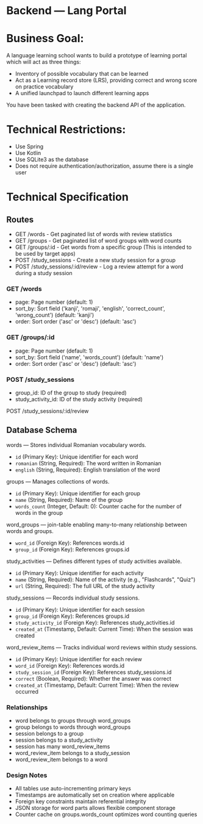 # Backend — Lang Portal

# Business Goal: 
A language learning school wants to build a prototype of learning portal which will act as three things:
* Inventory of possible vocabulary that can be learned
* Act as a Learning record store (LRS), providing correct and wrong score on practice vocabulary
* A unified launchpad to launch different learning apps

You have been tasked with creating the backend API of the application.

# Technical Restrictions:
* Use Spring
* Use Kotlin
* Use SQLite3 as the database
* Does not require authentication/authorization, assume there is a single user

# Technical Specification

## Routes

* GET /words - Get paginated list of words with review statistics
* GET /groups - Get paginated list of word groups with word counts
* GET /groups/:id - Get words from a specific group (This is intended to be used by target apps)
* POST /study_sessions - Create a new study session for a group
* POST /study_sessions/:id/review - Log a review attempt for a word during a study session

### GET /words
* page: Page number (default: 1)
* sort_by: Sort field ('kanji', 'romaji', 'english', 'correct_count', 'wrong_count') (default: 'kanji')
* order: Sort order ('asc' or 'desc') (default: 'asc')

### GET /groups/:id
* page: Page number (default: 1)
* sort_by: Sort field ('name', 'words_count') (default: 'name')
* order: Sort order ('asc' or 'desc') (default: 'asc')

### POST /study_sessions
* group_id: ID of the group to study (required)
* study_activity_id: ID of the study activity (required)


POST /study_sessions/:id/review

## Database Schema 

words — Stores individual Romanian vocabulary words.
- `id` (Primary Key): Unique identifier for each word
- `romanian` (String, Required): The word written in Romanian
- `english` (String, Required): English translation of the word

groups — Manages collections of words.
- `id` (Primary Key): Unique identifier for each group
- `name` (String, Required): Name of the group
- `words_count` (Integer, Default: 0): Counter cache for the number of words in the group

word_groups — join-table enabling many-to-many relationship between words and groups.
- `word_id` (Foreign Key): References words.id
- `group_id` (Foreign Key): References groups.id

study_activities — Defines different types of study activities available.
- `id` (Primary Key): Unique identifier for each activity
- `name` (String, Required): Name of the activity (e.g., "Flashcards", "Quiz")
- `url` (String, Required): The full URL of the study activity

study_sessions — Records individual study sessions.
- `id` (Primary Key): Unique identifier for each session
- `group_id` (Foreign Key): References groups.id
- `study_activity_id` (Foreign Key): References study_activities.id
- `created_at` (Timestamp, Default: Current Time): When the session was created

word_review_items — Tracks individual word reviews within study sessions.
- `id` (Primary Key): Unique identifier for each review
- `word_id` (Foreign Key): References words.id
- `study_session_id` (Foreign Key): References study_sessions.id
- `correct` (Boolean, Required): Whether the answer was correct
- `created_at` (Timestamp, Default: Current Time): When the review occurred

### Relationships

* word belongs to groups through  word_groups
* group belongs to words through word_groups
* session belongs to a group
* session belongs to a study_activity
* session has many word_review_items
* word_review_item belongs to a study_session
* word_review_item belongs to a word

### Design Notes
* All tables use auto-incrementing primary keys
* Timestamps are automatically set on creation where applicable
* Foreign key constraints maintain referential integrity
* JSON storage for word parts allows flexible component storage
* Counter cache on groups.words_count optimizes word counting queries
